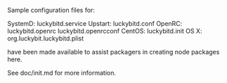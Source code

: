 Sample configuration files for:

SystemD: luckybitd.service
Upstart: luckybitd.conf
OpenRC:  luckybitd.openrc
         luckybitd.openrcconf
CentOS:  luckybitd.init
OS X:    org.luckybit.luckybitd.plist

have been made available to assist packagers in creating node packages here.

See doc/init.md for more information.
